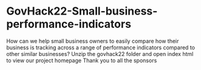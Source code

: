 # GovHack22-Small-business-performance-indicators
How can we help small business owners to easily compare how their business is tracking across a range of performance indicators compared to other similar businesses?
Unzip the govhack22 folder and open index html to view our project homepage
Thank you to all the sponsors

